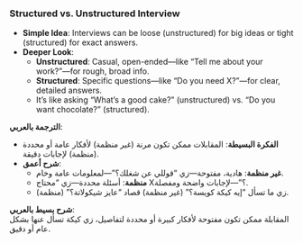 ### Structured vs. Unstructured Interview

- **Simple Idea**: Interviews can be loose (unstructured) for big ideas or tight (structured) for exact answers.
- **Deeper Look**:
    - **Unstructured**: Casual, open-ended—like “Tell me about your work?”—for rough, broad info.
    - **Structured**: Specific questions—like “Do you need X?”—for clear, detailed answers.
    - It’s like asking “What’s a good cake?” (unstructured) vs. “Do you want chocolate?” (structured).

**الترجمة بالعربي**:

- **الفكرة البسيطة**: المقابلات ممكن تكون مرنة (غير منظمة) لأفكار عامة أو محددة (منظمة) لإجابات دقيقة.
- **شرح أعمق**:
    - **غير منظمة**: هادية، مفتوحة—زي “قوللي عن شغلك؟”—لمعلومات عامة وخام.
    - **منظمة**: أسئلة محددة—زي “محتاج X؟”—لإجابات واضحة ومفصلة.
    - زي ما تسأل “إيه كيكة كويسة؟” (غير منظمة) قصاد “عايز شيكولاتة؟” (منظمة).

**شرح بسيط بالعربي**:  
المقابلة ممكن تكون مفتوحة لأفكار كبيرة أو محددة لتفاصيل، زي كيكة تسأل عنها بشكل عام أو دقيق.
